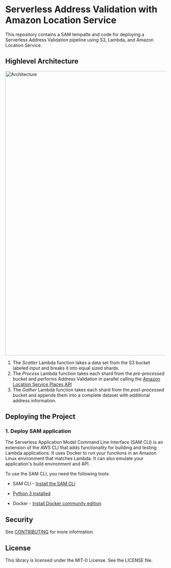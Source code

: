 # Serverless Address Validation with Amazon Location Service

This repository contains a SAM tempalte and code for deploying a Serverless Address Validation pipeline using S3, Lambda, and Amazon Location Service.

## Highlevel Architecture
<img width="891" alt="Architecture" src="https://user-images.githubusercontent.com/73195085/141511303-9475720d-778d-4fd6-9305-3c2acdf00484.png">

  1.	The *Scatter* Lambda function takes a data set from the S3 bucket labeled *input* and breaks it into equal sized shards. 
  2.	The *Process* Lambda function takes each shard from the *pre-processed* bucket and performs Address Validation in parallel calling the [Amazon Location Service Places API](https://docs.aws.amazon.com/location-places/latest/APIReference/Welcome.html)
  3.	The *Gather* Lambda function takes each shard from the *post-processed* bucket and appends them into a complete dataset with additional address information.


## Deploying the Project
### 1. Deploy SAM application 
The Serverless Application Model Command Line Interface (SAM CLI) is an extension of the AWS CLI that adds functionality for building and testing Lambda applications. It uses Docker to run your functions in an Amazon Linux environment that matches Lambda. It can also emulate your application's build environment and API.

To use the SAM CLI, you need the following tools:

 - SAM CLI - [Install the SAM CLI](https://docs.aws.amazon.com/serverless-application-model/latest/developerguide/serverless-sam-cli-install.html)

 - [Python 3 installed](https://www.python.org/downloads/)

 - Docker - [Install Docker community edition](https://hub.docker.com/search/?type=edition&offering=community)


## Security

See [CONTRIBUTING](CONTRIBUTING.md#security-issue-notifications) for more information.

## License

This library is licensed under the MIT-0 License. See the LICENSE file.

